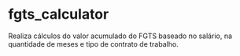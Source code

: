 # fgts_calculator
Realiza cálculos do valor acumulado do FGTS baseado no salário, na quantidade de meses e tipo de contrato de trabalho.

